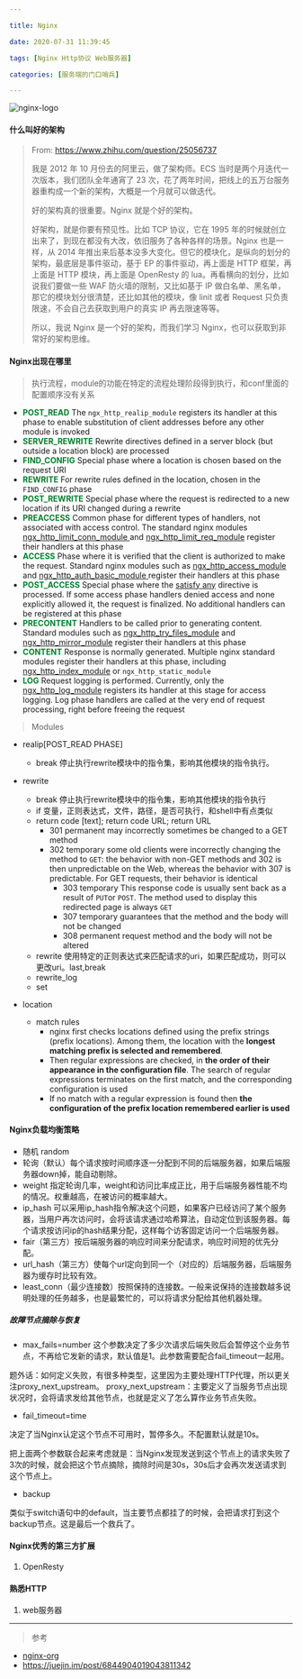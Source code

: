 ```yaml
---

title: Nginx

date: 2020-07-31 11:39:45

tags: [Nginx Http协议 Web服务器]

categories: [服务端的门口哨兵]

---
```

![nginx-logo](https://azou.tech/blog/static/image/nginx-logo.png)

#### 什么叫好的架构
> From: https://www.zhihu.com/question/25056737
>
> 我是 2012 年 10 月份去的阿里云，做了架构师。ECS 当时是两个月迭代一次版本，我们团队全年通宵了 23 次，花了两年时间，把线上的五万台服务器重构成一个新的架构，大概是一个月就可以做迭代。
>
> 好的架构真的很重要。Nginx 就是个好的架构。
>
> 好架构，就是你要有预见性。比如 TCP 协议，它在 1995 年的时候就创立出来了，到现在都没有大改，依旧服务了各种各样的场景。Nginx 也是一样，从 2014 年推出来后基本没多大变化。但它的模块化，是纵向的划分的架构，最底层是事件驱动，基于 EP 的事件驱动，再上面是 HTTP 框架，再上面是 HTTP 模块，再上面是 OpenResty 的 lua。再看横向的划分，比如说我们要做一些 WAF 防火墙的限制，又比如基于 IP 做白名单、黑名单，那它的模块划分很清楚，还比如其他的模块，像 linit 或者 Request 只负责限速，不会自己去获取到用户的真实 IP 再去限速等等。
>
> 所以，我说 Nginx 是一个好的架构，而我们学习 Nginx，也可以获取到非常好的架构思维。

#### Nginx出现在哪里

> 执行流程，module的功能在特定的流程处理阶段得到执行，和conf里面的配置顺序没有关系

- <span style="color: #00802b;"><strong>POST_READ</strong></span> The `ngx_http_realip_module` registers its handler at this phase to enable substitution of client addresses before any other module is invoked
-  <span style="color: #00802b;"><strong>SERVER_REWRITE</strong></span> Rewrite directives defined in a server block (but outside a location block) are processed
-  <span style="color: #00802b;"><strong>FIND_CONFIG</strong></span> Special phase where a location is chosen based on the request URI
- <span style="color: #00802b;"><strong>REWRITE</strong></span> For rewrite rules defined in the location, chosen in the `FIND_CONFIG` phase
- <span style="color: #00802b;"><strong>POST_REWRITE</strong></span> Special phase where the request is redirected to a new location if its URI changed during a rewrite
- <span style="color: #00802b;"><strong>PREACCESS</strong></span> Common phase for different types of handlers, not associated with access control. The standard nginx modules [ngx_http_limit_conn_module ](http://nginx.org/en/docs/http/ngx_http_limit_conn_module.html)and [ngx_http_limit_req_module](http://nginx.org/en/docs/http/ngx_http_limit_req_module.html) register their handlers at this phase
- <span style="color: #00802b;"><strong>ACCESS</strong></span> Phase where it is verified that the client is authorized to make the request. Standard nginx modules such as [ngx_http_access_module](http://nginx.org/en/docs/http/ngx_http_access_module.html) and [ngx_http_auth_basic_module ](http://nginx.org/en/docs/http/ngx_http_auth_basic_module.html)register their handlers at this phase
- <span style="color: #00802b;"><strong>POST_ACCESS</strong></span> Special phase where the [satisfy any](http://nginx.org/en/docs/http/ngx_http_core_module.html#satisfy) directive is processed. If some access phase handlers denied access and none explicitly allowed it, the request is finalized. No additional handlers can be registered at this phase
- <span style="color: #00802b;"><strong>PRECONTENT</strong></span> Handlers to be called prior to generating content. Standard modules such as [ngx_http_try_files_module](http://nginx.org/en/docs/http/ngx_http_core_module.html#try_files) and [ngx_http_mirror_module](http://nginx.org/en/docs/http/ngx_http_mirror_module.html) register their handlers at this phase
- <span style="color: #00802b;"><strong>CONTENT</strong></span> Response is normally generated. Multiple nginx standard modules register their handlers at this phase, including [ngx_http_index_module](http://nginx.org/en/docs/http/ngx_http_index_module.html) or `ngx_http_static_module`
- <span style="color: #00802b;"><strong>LOG</strong></span> Request logging is performed. Currently, only the [ngx_http_log_module](http://nginx.org/en/docs/http/ngx_http_log_module.html) registers its handler at this stage for access logging. Log phase handlers are called at the very end of request processing, right before freeing the request


> Modules

- realip[POST_READ PHASE]
  - break 停止执行rewrite模块中的指令集，影响其他模块的指令执行。

- rewrite
  - break 停止执行rewrite模块中的指令集，影响其他模块的指令执行
  - if  变量，正则表达式，文件，路径，是否可执行，和shell中有点类似
  - return code [text]; return code URL; return URL
  	- 301 permanent  may incorrectly sometimes be changed to a GET method
  	- 302 temporary some old clients were incorrectly changing the method to `GET`: the behavior with non-GET methods and 302 is then unpredictable on the Web, whereas the behavior with 307 is predictable. For GET requests, their behavior is identical
		- 303 temporary This response code is usually sent back as a result of `PUT`or `POST`. The method used to display this redirected page is always `GET`
		- 307 temporary guarantees that the method and the body will not be changed
		- 308 permanent  request method and the body will not be altered
  - rewrite 使用特定的正则表达式来匹配请求的uri，如果匹配成功，则可以更改uri。last,break
  - rewrite_log
  - set
- location
  - match rules
    - nginx first checks locations defined using the prefix strings (prefix locations). Among them, the location with the **longest matching prefix is selected and remembered**. 
    - Then regular expressions are checked, in **the order of their appearance in the configuration file**. The search of regular expressions terminates on the first match, and the corresponding configuration is used
    - If no match with a regular expression is found then **the configuration of the prefix location remembered earlier is used**

#### Nginx负载均衡策略

- 随机 random
- 轮询（默认）每个请求按时间顺序逐一分配到不同的后端服务器，如果后端服务器down掉，能自动剔除。
- weight 指定轮询几率，weight和访问比率成正比，用于后端服务器性能不均的情况。权重越高，在被访问的概率越大。
- ip_hash 可以采用ip_hash指令解决这个问题，如果客户已经访问了某个服务器，当用户再次访问时，会将该请求通过哈希算法，自动定位到该服务器。每个请求按访问ip的hash结果分配，这样每个访客固定访问一个后端服务器。
- fair（第三方）按后端服务器的响应时间来分配请求，响应时间短的优先分配。
- url_hash（第三方）使每个url定向到同一个（对应的）后端服务器，后端服务器为缓存时比较有效。
- least_conn（最少连接数）按照保持的连接数。一般来说保持的连接数越多说明处理的任务越多，也是最繁忙的，可以将请求分配给其他机器处理。

##### 故障节点摘除与恢复
- max_fails=number
这个参数决定了多少次请求后端失败后会暂停这个业务节点，不再给它发新的请求，默认值是1。此参数需要配合fail_timeout一起用。

题外话：如何定义失败，有很多种类型，这里因为主要处理HTTP代理，所以更关注proxy_next_upstream。
proxy_next_upstream：主要定义了当服务节点出现状况时，会将请求发给其他节点，也就是定义了怎么算作业务节点失败。

- fail_timeout=time

决定了当Nginx认定这个节点不可用时，暂停多久。不配置默认就是10s。

把上面两个参数联合起来考虑就是：当Nginx发现发送到这个节点上的请求失败了3次的时候，就会把这个节点摘除，摘除时间是30s，30s后才会再次发送请求到这个节点上。

- backup

类似于switch语句中的default，当主要节点都挂了的时候，会把请求打到这个backup节点。这是最后一个救兵了。


#### Nginx优秀的第三方扩展
1. OpenResty

#### 熟悉HTTP
1. web服务器

---


> 参考

- [nginx-org](http://nginx.org/en/docs/)
- https://juejin.im/post/6844904019043811342

